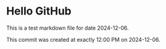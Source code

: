 # Hello GitHub
This is a test markdown file for date 2024-12-06.

This commit was created at exactly 12:00 PM on 2024-12-06.
